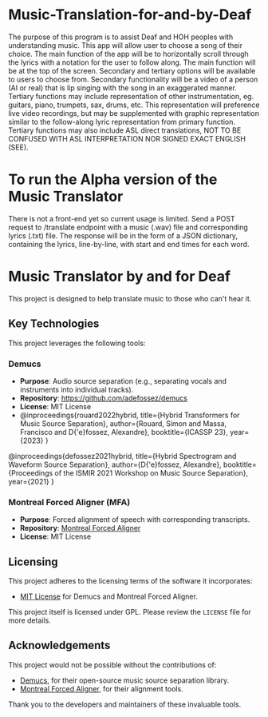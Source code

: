 # Music-Translation-for-and-by-Deaf

The purpose of this program is to assist Deaf and HOH peoples with understanding music. 
This app will allow user to choose a song of their choice.
The main function of the app will be to horizontally scroll through the lyrics with a notation for the user to follow along.
The main function will be at the top of the screen.
Secondary and tertiary options will be available to users to choose from.
Secondary functionality will be a video of a person (AI or real) that is lip singing with the song in an exaggerated manner.
Tertiary functions may include representation of other instrumentation, eg. guitars, piano, trumpets, sax, drums, etc. This representation will preference live video recordings, but may be supplemented with graphic representation similar to the follow-along lyric representation from primary function.
Tertiary functions may also include ASL direct translations, NOT TO BE CONFUSED WITH ASL INTERPRETATION NOR SIGNED EXACT ENGLISH (SEE).

# To run the Alpha version of the Music Translator
There is not a front-end yet so current usage is limited.
Send a POST request to /translate endpoint with a music (.wav) file and corresponding lyrics (.txt) file.
The response will be in the form of a JSON dictionary, containing the lyrics, line-by-line, with start and end times for each word.

# Music Translator by and for Deaf

This project is designed to help translate music to those who can't hear it. 

## Key Technologies
This project leverages the following tools:

### Demucs
- **Purpose**: Audio source separation (e.g., separating vocals and instruments into individual tracks).
- **Repository**: https://github.com/adefossez/demucs
- **License**: MIT License
- @inproceedings{rouard2022hybrid,
  title={Hybrid Transformers for Music Source Separation},
  author={Rouard, Simon and Massa, Francisco and D{\'e}fossez, Alexandre},
  booktitle={ICASSP 23},
  year={2023}
}

@inproceedings{defossez2021hybrid,
  title={Hybrid Spectrogram and Waveform Source Separation},
  author={D{\'e}fossez, Alexandre},
  booktitle={Proceedings of the ISMIR 2021 Workshop on Music Source Separation},
  year={2021}
}

### Montreal Forced Aligner (MFA)
- **Purpose**: Forced alignment of speech with corresponding transcripts.
- **Repository**: [Montreal Forced Aligner](https://github.com/MontrealCorpusTools/Montreal-Forced-Aligner)
- **License**: MIT License

## Licensing
This project adheres to the licensing terms of the software it incorporates:
- [MIT License](https://opensource.org/licenses/MIT) for Demucs and Montreal Forced Aligner.

This project itself is licensed under GPL. Please review the `LICENSE` file for more details.

## Acknowledgements

This project would not be possible without the contributions of:
- [Demucs](https://github.com/adefossez/demucs), for their open-source music source separation library.
- [Montreal Forced Aligner](https://github.com/MontrealCorpusTools/Montreal-Forced-Aligner), for their alignment tools.

Thank you to the developers and maintainers of these invaluable tools.

